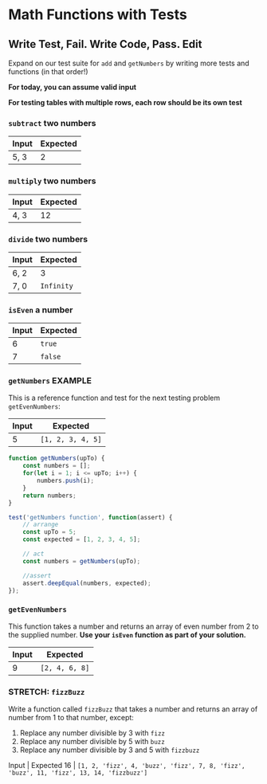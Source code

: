 # Math Functions with Tests

## Write Test, Fail. Write Code, Pass. Edit

Expand on our test suite for `add` and `getNumbers` by writing more tests and  functions (in that order!)

**For today, you can assume valid input**

**For testing tables with multiple rows, each row should be its own test**

### `subtract` two numbers

Input | Expected
---|---
5, 3 | 2

### `multiply` two numbers

Input | Expected
---|---
4, 3 | 12

### `divide` two numbers

Input | Expected
---|---
6, 2 | 3
7, 0 | `Infinity`

### `isEven` a number

Input | Expected
---|---
6 | `true`
7 | `false`

### `getNumbers` **EXAMPLE**

This is a reference function and test for the next testing problem `getEvenNumbers`:

Input | Expected
---|---
5 | `[1, 2, 3, 4, 5]`

```js
function getNumbers(upTo) {
    const numbers = [];
    for(let i = 1; i <= upTo; i++) {
        numbers.push(i);
    }
    return numbers;
}

test('getNumbers function', function(assert) {
    // arrange
    const upTo = 5;
    const expected = [1, 2, 3, 4, 5];

    // act
    const numbers = getNumbers(upTo);

    //assert
    assert.deepEqual(numbers, expected);
});
```

### `getEvenNumbers`

This function takes a number and returns an array of even number from 2 to the supplied number. **Use your `isEven`
function as part of your solution.**

Input | Expected
---|---
9 | `[2, 4, 6, 8]`

### STRETCH: `fizzBuzz`

Write a function called `fizzBuzz` that takes a number and returns an array of number from 1 to that number, except:
1. Replace any number divisible by 3 with `fizz`
1. Replace any number divisible by 5 with `buzz`
1. Replace any number divisible by 3 and 5 with `fizzbuzz`

Input | Expected
16 | `[1, 2, 'fizz', 4, 'buzz', 'fizz', 7, 8, 'fizz', 'buzz', 11, 'fizz', 13, 14, 'fizzbuzz']`
